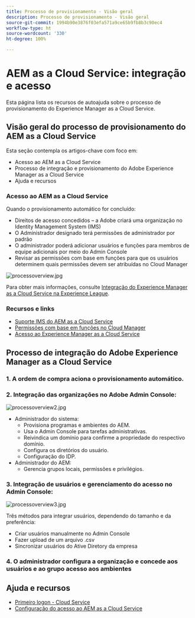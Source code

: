 ```yaml
---
title: Processo de provisionamento - Visão geral
description: Processo de provisionamento - Visão geral
source-git-commit: 1994b90e3876f03efa571a9ce65b9fb8b3c90ec4
workflow-type: ht
source-wordcount: '330'
ht-degree: 100%

---
```



# AEM as a Cloud Service: integração e acesso

Esta página lista os recursos de autoajuda sobre o processo de provisionamento do Experience Manager as a Cloud Service.

## Visão geral do processo de provisionamento do AEM as a Cloud Service

Esta seção contempla os artigos-chave com foco em:

* Acesso ao AEM as a Cloud Service
* Processo de integração e provisionamento do Adobe Experience Manager as a Cloud Service
* Ajuda e recursos


### Acesso ao AEM as a Cloud Service

Quando o provisionamento automático for concluído:

* Direitos de acesso concedidos – a Adobe criará uma organização no Identity Management System (IMS)
* O Administrador designado terá permissões de administrador por padrão
* O administrador poderá adicionar usuários e funções para membros de equipe adicionais por meio do Admin Console
* Revisar as permissões com base em funções para que os usuários determinem quais permissões devem ser atribuídas no Cloud Manager

![processoverview.jpg](assets/processOverview.jpg)


Para obter mais informações, consulte [Integração do Experience Manager as a Cloud Service na Experience League](https://experienceleague.adobe.com/docs/experience-manager-cloud-service/onboarding/home.html?lang=pt-BR).

### Recursos e links

* [Suporte IMS do AEM as a Cloud Service](https://experienceleague.adobe.com/docs/experience-manager-cloud-service/security/ims-support.html?lang=pt-BR)
* [Permissões com base em funções no Cloud Manager](https://experienceleague.adobe.com/docs/experience-manager-cloud-service/onboarding/what-is-required/role-based-permissions.html?lang=pt-BR#what-is-required)
* [Acesso ao Experience Manager as a Cloud Service](https://experienceleague.adobe.com/docs/experience-manager-cloud-service/onboarding/getting-access/navigation.html?lang=pt-BR#getting-access)


## Processo de integração do Adobe Experience Manager as a Cloud Service

### 1. A ordem de compra aciona o provisionamento automático.

### 2. Integração das organizações no Adobe Admin Console:

![processoverview2.jpg](assets/processOverview2.jpg)

* Administrador do sistema:
   * Provisiona programas e ambientes do AEM.
   * Usa o Admin Console para tarefas administrativas.
   * Reivindica um domínio para confirme a propriedade do respectivo domínio.
   * Configura os diretórios do usuário.
   * Configuração do IDP.
* Administrador do AEM:
   * Gerencia grupos locais, permissões e privilégios.

### 3. Integração de usuários e gerenciamento do acesso no Admin Console:

![processoverview3.jpg](assets/processOverview3.jpg)

Três métodos para integrar usuários, dependendo do tamanho e da preferência:
* Criar usuários manualmente no Admin Console
* Fazer upload de um arquivo .csv
* Sincronizar usuários do Ative
Diretory da empresa

### 4. O administrador configura a organização e concede aos usuários e ao grupo acesso aos ambientes

## Ajuda e recursos

* [Primeiro logon - Cloud Service](/help/journey-onboarding/sysadmin/learning-path-aem-users.md)
* [Configuração do acesso ao AEM as a Cloud Service](https://experienceleague.adobe.com/docs/experience-manager-learn/cloud-service/accessing/overview.html?lang=pt-BR#accessing)
